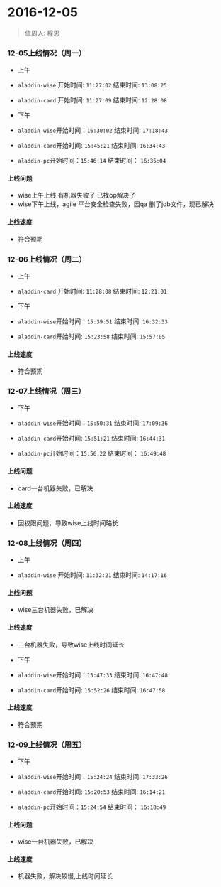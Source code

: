 # 2016-12-05

> 值周人: 程恩

### 12-05上线情况（周一）

* 上午

*  `aladdin-wise` 开始时间: `11:27:02`	结束时间: `13:08:25` 
*  `aladdin-card` 开始时间: `11:27:09`	结束时间: `12:28:08`

* 下午

* `aladdin-wise`开始时间：`16:30:02` 结束时间: `17:18:43`

* `aladdin-card`开始时间: `15:45:21`   结束时间: `16:34:43`

* `aladdin-pc`开始时间：`15:46:14`  结束时间： `16:35:04`

#### 上线问题

* wise上午上线 有机器失败了 已找op解决了
* wise下午上线，agile 平台安全检查失败，因qa 删了job文件，现已解决

#### 上线速度

* 符合预期

### 12-06上线情况（周二）

* 上午

*   `aladdin-card` 开始时间: `11:28:08`	结束时间: `12:21:01`

* 下午

* `aladdin-wise`开始时间：`15:39:51` 结束时间: `16:32:33`

* `aladdin-card`开始时间: `15:23:58` 结束时间: `15:57:05`

#### 上线速度

* 符合预期

### 12-07上线情况（周三）

* 下午

* `aladdin-wise`开始时间：`15:50:31` 结束时间: `17:09:36`

* `aladdin-card`开始时间: `15:51:21` 结束时间: `16:44:31`

* `aladdin-pc`开始时间：`15:56:22`  结束时间： `16:49:48`

#### 上线问题

* card一台机器失败，已解决

#### 上线速度

* 因权限问题，导致wise上线时间略长

### 12-08上线情况（周四）

* 上午

*  `aladdin-wise` 开始时间: `11:32:21`	结束时间: `14:17:16` 

#### 上线问题

*  wise三台机器失败，已解决

#### 上线速度

* 三台机器失败，导致wise上线时间延长

* 下午

* `aladdin-wise`开始时间：`15:47:33` 结束时间: `16:47:48`

* `aladdin-card`开始时间: `15:52:26` 结束时间: `16:47:58`

#### 上线速度

* 符合预期

### 12-09上线情况（周五）

* 下午

* `aladdin-wise`开始时间：`15:24:24` 结束时间: `17:33:26`

* `aladdin-card`开始时间: `15:20:53` 结束时间: `16:14:21`

* `aladdin-pc`开始时间：`15:24:54`  结束时间： `16:18:49`

#### 上线问题

*  wise一台机器失败，已解决

#### 上线速度

* 机器失败，解决较慢,上线时间延长
